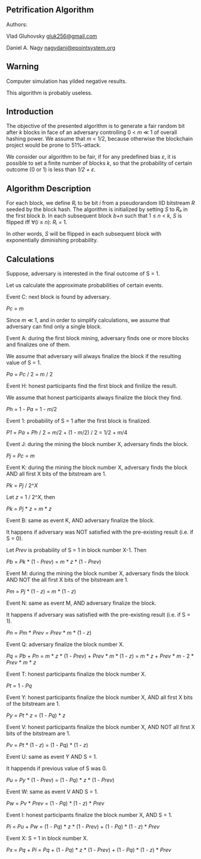 ## Petrification Algorithm

Authors: 

Vlad Gluhovsky <gluk256@gmail.com>

Daniel A. Nagy <nagydani@epointsystem.org>

## Warning

Computer simulation has yilded negative results. 

This algorithm is probably useless.

## Introduction
The objective of the presented algorithm is to generate a fair random bit after *k* blocks in face of an adversary controlling 
0 < *m* ≪ 1 of overall hashing power. We assume that *m* < 1/2, because otherwise the blockchain project would be prone to 51%-attack.

We consider our algorithm to be fair, if for any predefined bias *ε*, it is possible to set a finite number of blocks *k*, so that the probability of certain outcome (0 or 1) is less than *1/2 + ε*.

## Algorithm Description
For each block, we define *Rᵢ* to be bit *i* from a pseudorandom IID bitstream *R* seeded by the block hash. 
The algorithm is initialized by setting *S* to *R₀* in the first block *b*. 
In each subsequent block *b+n* such that 1 ≤ *n* < *k*, *S* is flipped iff ∀(*i* ≤ *n*): *Rᵢ* = 1. 

In other words, *S* will be flipped in each subsequent block with exponentially diminishing probability.

## Calculations
Suppose, adversary is interested in the final outcome of S = 1.

Let us calculate the approximate probabilities of certain events.

Event C: next block is found by adversary.

*Pc* = *m*

Since *m* ≪ 1, and in order to simplify calculations, we assume that adversary can find only a single block. 

Event A: during the first block mining, adversary finds one or more blocks and finalizes one of them.

We assume that adversary will always finalize the block if the resulting value of S = 1. 

*Pa* = *Pc* / 2 = *m* / 2

Event H: honest participants find the first block and finilize the result.

We assume that honest participants always finalize the block they find.

*Ph* = 1 - *Pa* = 1 - *m*/2

Event 1: probability of S = 1 after the first block is finalized.

*P1* = *Pa* + *Ph* / 2 = *m*/2 + (1 - *m*/2) / 2 = 1/2 + *m*/4

Event J: during the mining the block number X, adversary finds the block.

*Pj* = *Pc* = *m*

Event K: during the mining the block number X, adversary finds the block AND all first X bits of the bitstream are 1.

*Pk* = *Pj* / 2^*X*

Let *z* = 1 / 2^*X*, then

*Pk* = *Pj* * *z* = *m* * *z*

Event B: same as event K, AND adversary finalize the block.

It happens if adversary was NOT satisfied with the pre-existing result (i.e. if S = 0).

Let *Prev* is probability of S = 1 in block number X-1. Then

*Pb* = *Pk* * (1 - *Prev*) = *m* * *z* * (1 - *Prev*)

Event M: during the mining the block number X, adversary finds the block AND NOT the all first X bits of the bitstream are 1.

*Pm* = *Pj* * (1 - *z*) = *m* * (1 - *z*)

Event N: same as event M, AND adversary finalize the block.

It happens if adversary was satisfied with the pre-existing result (i.e. if S = 1).

*Pn* = *Pm* * *Prev* = *Prev* * *m* * (1 - *z*)

Event Q: adversary finalize the block number X.

*Pq* = *Pb* + *Pn* = *m* * *z* * (1 - *Prev*) + *Prev* * *m* * (1 - *z*) = *m* * *z* + *Prev* * *m* - 2 * *Prev* * *m* * *z*

Event T: honest participants finalize the block number X.

*Pt* = 1 - *Pq*

Event Y: honest participants finalize the block number X, AND all first X bits of the bitstream are 1.

*Py* = *Pt* * *z* = (1 - *Pq*) * *z*

Event V: honest participants finalize the block number X, AND NOT all first X bits of the bitstream are 1.

*Pv* = *Pt* * (1 - *z*) = (1 - *Pq*) * (1 - *z*)

Event U: same as event Y AND S = 1.

It happends if previous value of S was 0.

*Pu* = *Py* * (1 - *Prev*) = (1 - *Pq*) * *z* * (1 - *Prev*)

Event W: same as event V AND S = 1.

*Pw* = *Pv* * *Prev* = (1 - *Pq*) * (1 - *z*) * *Prev*

Event I: honest participants finalize the block number X, AND S = 1.

*Pi* = *Pu* + *Pw* = (1 - *Pq*) * *z* * (1 - *Prev*) + (1 - *Pq*) * (1 - *z*) * *Prev*

Event X: S = 1 in block number X.

*Px* = *Pq* + *Pi* = *Pq* + (1 - *Pq*) * *z* * (1 - *Prev*) + (1 - *Pq*) * (1 - *z*) * *Prev*

